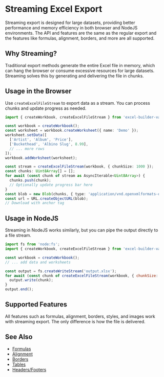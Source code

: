 # Streaming Excel Export

Streaming export is designed for large datasets, providing better performance and memory efficiency in both browser and NodeJS environments. The API and features are the same as the regular export and the features like formulas, alignment, borders, and more are all supported.

## Why Streaming?

Traditional export methods generate the entire Excel file in memory, which can hang the browser or consume excessive resources for large datasets. Streaming solves this by generating and delivering the file in chunks.

## Usage in the Browser

Use `createExcelFileStream` to export data as a stream. You can process chunks and update progress as needed.

```ts
import { createWorkbook, createExcelFileStream } from 'excel-builder-vanilla';

const workbook = createWorkbook();
const worksheet = workbook.createWorksheet({ name: 'Demo' });
worksheet.setData([
  ['Artist', 'Album', 'Price'],
  ['Buckethead', 'Albino Slug', 8.99],
  // ... more rows
]);
workbook.addWorksheet(worksheet);

const stream = createExcelFileStream(workbook, { chunkSize: 1000 });
const chunks: Uint8Array[] = [];
for await (const chunk of stream as AsyncIterable<Uint8Array>) {
  chunks.push(chunk);
  // Optionally update progress bar here
}
const blob = new Blob(chunks, { type: 'application/vnd.openxmlformats-officedocument.spreadsheetml.sheet' });
const url = URL.createObjectURL(blob);
// Download with anchor tag
```

## Usage in NodeJS

Streaming in NodeJS works similarly, but you can pipe the output directly to a file stream.

```js
import fs from 'node:fs';
import { createWorkbook, createExcelFileStream } from 'excel-builder-vanilla';

const workbook = createWorkbook();
// ... add data and worksheets

const output = fs.createWriteStream('output.xlsx');
for await (const chunk of createExcelFileStream(workbook, { chunkSize: 1000 })) {
  output.write(chunk);
}
output.end();
```

## Supported Features

All features such as formulas, alignment, borders, styles, and images work with streaming export. The only difference is how the file is delivered.

## See Also

- [Formulas](formulas.md)
- [Alignment](alignment.md)
- [Borders](fonts-and-colors.md)
- [Tables](tables.md)
- [Headers/Footers](worksheet-headers-footers.md)
